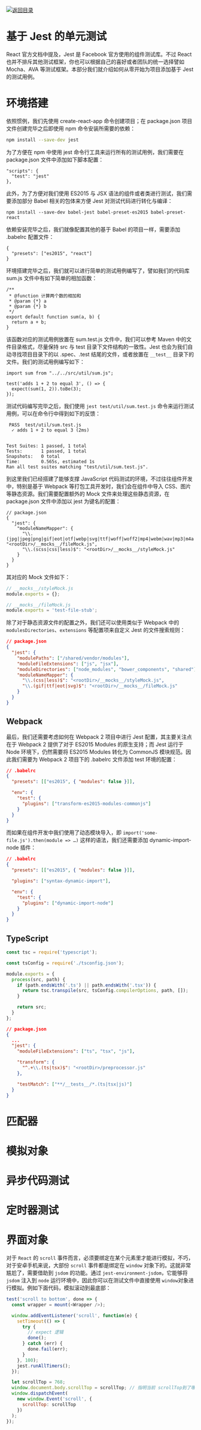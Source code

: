 [![返回目录](https://parg.co/UYp)](https://github.com/wx-chevalier/Web-Series/)

# 基于 Jest 的单元测试

React 官方文档中提及，Jest 是 Facebook 官方使用的组件测试库。不过 React 也并不排斥其他测试框架，你也可以根据自己的喜好或者团队的统一选择譬如 Mocha、AVA 等测试框架。本部分我们就介绍如何从零开始为项目添加基于 Jest 的测试用例。

# 环境搭建

依照惯例，我们先使用 create-react-app 命令创建项目；在 package.json 项目文件创建完毕之后即使用 npm 命令安装所需要的依赖：

```sh
npm install --save-dev jest
```

为了方便在 npm 中使用 jest 命令行工具来运行所有的测试用例，我们需要在 package.json 文件中添加如下脚本配置：

```
"scripts": {
  "test": "jest"
},
```

此外，为了方便对我们使用 ES2015 与 JSX 语法的组件或者类进行测试，我们需要添加部分 Babel 相关的包体来方便 Jest 对测试代码进行转化与编译：

```
npm install --save-dev babel-jest babel-preset-es2015 babel-preset-react
```

依赖安装完毕之后，我们就像配置其他的基于 Babel 的项目一样，需要添加 .babelrc 配置文件：

```
{
  "presets": ["es2015", "react"]
}
```

环境搭建完毕之后，我们就可以进行简单的测试用例编写了，譬如我们的代码库 sum.js 文件中有如下简单的相加函数：

```
/**
 * @function 计算两个数的相加和
 * @param {*} a
 * @param {*} b
 */
export default function sum(a, b) {
  return a + b;
}
```

该函数对应的测试用例放置在 sum.test.js 文件中，我们可以参考 Maven 中的文件目录格式，尽量保持 src 与 test 目录下文件结构的一致性。Jest 也会为我们自动寻找项目目录下的以 .spec、.test 结尾的文件，或者放置在 `__test__` 目录下的文件。我们的测试用例编写如下：

```
import sum from "../../src/util/sum.js";

test('adds 1 + 2 to equal 3', () => {
  expect(sum(1, 2)).toBe(3);
});
```

测试代码编写完毕之后，我们使用 `jest test/util/sum.test.js` 命令来运行测试用例，可以在命令行中得到如下的反馈：

```
 PASS  test/util/sum.test.js
  ✓ adds 1 + 2 to equal 3 (2ms)


Test Suites: 1 passed, 1 total
Tests:       1 passed, 1 total
Snapshots:   0 total
Time:        0.565s, estimated 1s
Ran all test suites matching "test/util/sum.test.js".
```

到这里我们已经搭建了能够支撑 JavaScript 代码测试的环境，不过往往组件开发中，特别是基于 Webpack 等打包工具开发时，我们会在组件中导入 CSS、图片等静态资源。我们需要配置额外的 Mock 文件来处理这些静态资源，在 package.json 文件中添加以 jest 为键名的配置：

```
// package.json
{
  "jest": {
    "moduleNameMapper": {
      "\\.(jpg|jpeg|png|gif|eot|otf|webp|svg|ttf|woff|woff2|mp4|webm|wav|mp3|m4a|aac|oga)$": "<rootDir>/__mocks__/fileMock.js",
      "\\.(scss|css|less)$": "<rootDir>/__mocks__/styleMock.js"
    }
  }
}
```

其对应的 Mock 文件如下：

```js
// __mocks__/styleMock.js
module.exports = {};

// __mocks__/fileMock.js
module.exports = 'test-file-stub';
```

除了对于静态资源文件的配置之外，我们还可以使用类似于 Webpack 中的 `modulesDirectories`、`extensions` 等配置项来自定义 Jest 的文件搜索规则：

```json
// package.json
{
  "jest": {
    "modulePaths": ["/shared/vendor/modules"],
    "moduleFileExtensions": ["js", "jsx"],
    "moduleDirectories": ["node_modules", "bower_components", "shared"],
    "moduleNameMapper": {
      "\\.(css|less)$": "<rootDir>/__mocks__/styleMock.js",
      "\\.(gif|ttf|eot|svg)$": "<rootDir>/__mocks__/fileMock.js"
    }
  }
}
```

## Webpack

最后，我们还需要考虑如何在 Webpack 2 项目中进行 Jest 配置，其主要关注点在于 Webpack 2 提供了对于 ES2015 Modules 的原生支持；而 Jest 运行于 Node 环境下，仍然需要将 ES2015 Modules 转化为 CommonJS 模块规范。因此我们需要为 Webpack 2 项目下的 .babelrc 文件添加 test 环境的配置：

```json
// .babelrc
{
  "presets": [["es2015", { "modules": false }]],

  "env": {
    "test": {
      "plugins": ["transform-es2015-modules-commonjs"]
    }
  }
}
```

而如果在组件开发中我们使用了动态模块导入，即 `import('some-file.js').then(module => …)` 这样的语法，我们还需要添加 dynamic-import-node 插件：

```json
// .babelrc
{
  "presets": [["es2015", { "modules": false }]],

  "plugins": ["syntax-dynamic-import"],

  "env": {
    "test": {
      "plugins": ["dynamic-import-node"]
    }
  }
}
```

## TypeScript

```ts
const tsc = require('typescript');

const tsConfig = require('./tsconfig.json');

module.exports = {
  process(src, path) {
    if (path.endsWith('.ts') || path.endsWith('.tsx')) {
      return tsc.transpile(src, tsConfig.compilerOptions, path, []);
    }

    return src;
  }
};
```

```json
// package.json
{
  ...
  "jest": {
    "moduleFileExtensions": ["ts", "tsx", "js"],

    "transform": {
      "^.+\\.(ts|tsx)$": "<rootDir>/preprocessor.js"
    },

    "testMatch": ["**/__tests__/*.(ts|tsx|js)"]
  }
}
```

# 匹配器

# 模拟对象

# 异步代码测试

# 定时器测试

# 界面对象

对于 `React` 的 `scroll` 事件而言，必须要绑定在某个元素里才能进行模拟，不巧，对于安卓手机来说，大部份 `scroll` 事件都是绑定在 `window` 对象下的。这就非常尴尬了，需要借助到 `jsdom` 的功能。通过 `jest-environment-jsdom`，它能够将 `jsdom` 注入到 `node` 运行环境中，因此你可以在测试文件中直接使用 `window`对象进行模拟。例如下面代码，模拟滚动到最底部：

```js
test('scroll to bottom', done => {
  const wrapper = mount(<Wrapper />);

  window.addEventListener('scroll', function(e) {
    setTimeout(() => {
      try {
        // expect 逻辑
        done();
      } catch (err) {
        done.fail(err);
      }
    }, 100);
    jest.runAllTimers();
  });

  let scrollTop = 768;
  window.document.body.scrollTop = scrollTop; // 指明当前 scrollTop到了哪个位置
  window.dispatchEvent(
    new window.Event('scroll', {
      scrollTop: scrollTop
    })
  );
});
```
